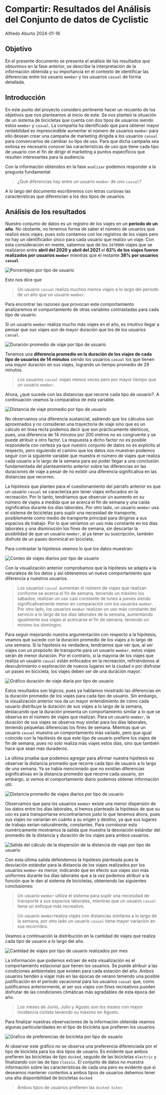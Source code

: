 # Compartir: Resultados del Análisis del Conjunto de datos de Cyclistic

Alfredo Aburto
2024-01-16

## Objetivo

En el presente documento se presenta el análisis de los resultados que obtuvimos
en la fase anterior, se describe la interpretación de la información obtenida y
su importancia en el contexto de identificar las diferencias entre los usuario
`member` y los usuarios `casual` de forma detallada.

## Introducción

En este punto del proyecto considero pertinente hacer un recuento de los objetivos
que nos planteamos al inicio de este. Se nos planteó la situación de un sistema
de bicicletas que cuenta con dos tipos de usuarios siendo estos `member` y
`casual`. La compañía ha identificado que para obtener mayor rentabilidad es 
imprescindible aumentar el número de usuarios `member` para ello desean crear
una campaña de marketing dirigida a los usuarios `casual` para convencerlos de
cambiar su tipo de uso. Para que dicha campaña sea exitosa es necesario conocer
las características de uso que tiene cada tipo de usuario con el fin de dirigir
el marketing a puntos específicos que resulten interesantes para la audiencia.

Con la información obtenidos en la fase `analizar` podemos responder a la pregunta
fundamental

> ¿Qué diferencias hay entre un usuario `member` de uno `casual`?

A lo largo del documento escribiremos con letras cursivas las características
que diferencian a los dos tipos de usuarios.

## Análisis de los resultados

Nuestro conjunto de datos es un registro de los viajes en un **periodo de un año**.
No obstante, no tenemos forma de saber el número de usuarios que realizó esos
viajes, pues solo contamos con los registros de los viajes pero no hay un
identificador único para cada usuario que realizo un viaje. Con esta consideración
en mente, sabemos que de los `3470906` viajes que se realizaron entre **abril del
2020 y abril del 2021** el **62% de los viajes fueron realizados por usuarios `member`**
mientras que el restante **38% por usuarios `casual`**.

![Porcentajes por tipo de usuario](https://github.com/alabacw74/analisis-datos-bicicletas-compartidas/blob/main/Visualizaciones/Grafico_porcentaje_tipo_usuario.jpeg "Proporción de tipos de usuarios")

Esto nos dice que 
> Un usuario `casual` realiza muchos menos viajes a lo largo del
> periodo de un año que un usuario `member`. 

Para encontrar las razones que provocan este comportamiento analizaremos el 
comportamiento de otras variables contrastadas para cada tipo de usuario.

Si un usuario `member` realiza mucho más viajes en el año, es intuitivo llegar a
pensar que sus viajes son de mayor duración que los de los usuarios `casual`.

![Duración promedio de viaje por tipo de usuario](https://github.com/alabacw74/analisis-datos-bicicletas-compartidas/blob/main/Visualizaciones/Grafico_duracion_viaje_por_tipo.jpeg)

Tenemos una **diferencia promedio en la duración de los viajes de cada tipo de usuarios de 14 minutos**
siendo los usuarios `casual` los que tienen una mayor duración en sus viajes,
logrando un tiempo promedio de 29 minutos. 

> Los usuarios `casual` viajan menos veces pero por mayor tiempo que un usuario `member`.

Ahora, ¿qué sucede con las distancias que recorre cada tipo de usuario?. A 
continuación veamos la comparativa de esta variable.

![Distancia de viaje promedio por tipo de usuario](https://github.com/alabacw74/analisis-datos-bicicletas-compartidas/blob/main/Visualizaciones/Grafico_distancia_viaje_por_tipo.jpeg)


No observamos una diferencia sustancial, sabiendo que los cálculos son aproximados
y no consideran una trayectoria de viaje sino que es un cálculo en línea recta
podemos decir que son prácticamente idénticos, pues, una diferencia de 14 minutos
por 200 metros no es congruente y se puede atribuir a otro factor. La respuesta
a dicho factor no es posible responderla con certeza ya que nuestro conjunto de
datos no es explicito al respecto, pero siguiendo el camino que los datos nos
muestran podemos seguir con la siguiente variable que muestra el número de viajes
que realiza cada usuario a lo largo de la semana para así poder llegar a una
conclusión fundamentada del planteamiento anterior sobre las diferencias en las
duraciones de viaje a pesar de no existir una diferencia significativa en las
distancias que recorren.

La hipótesis que planteo para el cuestionamiento del párrafo anterior es que un 
usuario `casual` se caracteriza por tener viajes enfocados en la recreación. 
Por lo tanto, tendríamos que observar un aumento en su número de viajes a medida
que se acerca el fin de semana y una caída significativa durante los días 
laborales. Por otro lado, un usuario `member` usa el sistema de bicicletas 
para suplir una necesidad de transporte, posiblemente como medio de transporte
principal para dirigirse a sus espacios de trabajo. Por lo que veríamos un 
uso más constante en los días laborales y una disminución los fines de semana, 
sin descartar la posibilidad de que un usuario `member`, al ya tener su 
suscripción, también disfrute de un paseo dominical en bicicleta.

Para contrastar la hipótesis veamos lo que los datos muestran:

![Conteo de viajes diarios por tipo de usuario](https://github.com/alabacw74/analisis-datos-bicicletas-compartidas/blob/main/Visualizaciones/Grafico_conteo_viajes_diarios_por_tipo.jpeg "Número de pasajeros por día de la semana")

Con la visualización anterior comprobamos que la hipótesis se adapta a la naturaleza
de los datos y así obtenemos un nuevo comportamiento que diferencia a nuestros
usuarios.

> Los usuarios `casual` aumentan el número de viajes que realizan conforme se 
> acerca el fin de semana, teniendo un máximo los sábados; realizan un uso 
> casi constante de lunes a jueves siendo significativamente menor en
> comparación con los usuarios `member`. Por otro lado, los usuarios
> `member` realizan un uso más constante del servicio a lo largo de los días 
> laborales de la semana, aumentando igualmente sus viajes al acercarse el
> fin de semana, teniendo un mínimo los domingos.

Para seguir mejorando nuestra argumentación con respecto a la hipótesis, veamos
qué sucede con la duración promedio de los viajes a lo largo de una semana. 
Si la hipótesis es verdadera, tendríamos que ver que, al ser viajes con un 
propósito de transporte para un usuario `member`, estos viajes serán de menor
duración. Por el contrario, si la mayoría de los viajes que realiza un usuario
`casual` están enfocados en la recreación, refiriéndonos al descubrimiento o 
exploración de nuevos lugares en la ciudad o por disfrutar un paseo en 
bicicleta, los viajes deben ser de una duración mayor.

![Gráfico duración de viaje diaria por tipo de usuario](https://github.com/alabacw74/analisis-datos-bicicletas-compartidas/blob/main/Visualizaciones/Grafico_duracion_viajes_diarios_por_tipo.jpeg "Duración promedio de viajes diarios por tipo de usuario")

Estos resultados son lógicos, pues ya habíamos mostrado las diferencias en la
duración promedio de los viajes para cada tipo de usuario. Sin embargo, la
visualización anterior nos da un mayor entendimiento de cómo cada usuario
distribuye la duración de sus viajes a lo largo de la semana, destacando que la
duración presenta un comportamiento similar a lo que se observa en el número de
viajes que realizan. Para un usuario `member`, la duración de sus viajes se
observa muy similar para los días laborales, teniendo pequeñas diferencias los
fines de semana. Mientras que un usuario `casual` muestra un comportamiento más
variado, pero que igual coincide con la hipótesis de que este tipo de usuario
prefiere los viajes de fin de semana, pues no solo realiza más viajes estos
días, sino que también hace que sean más duraderos.

La última prueba que podemos agregar para afirmar nuestra hipótesis es observar
la distancia promedio que recorre cada tipo de usuario a lo largo de una semana.
Ya se había mencionado que no existían diferencias significativas en la 
distancia promedio que recorre cada usuario, sin embargo, si vemos el comportamiento
diario podemos obtener información útil.

![Distancia promedio de viajes diarios por tipo de usuario](https://github.com/alabacw74/analisis-datos-bicicletas-compartidas/blob/main/Visualizaciones/Grafico_distancia_promedio_viajes_diarios_por_tipo.jpeg "Distancia promedio de viajes diarios por tipo de usuario")


Observamos que para los usuarios `member` existe una menor dispersión de los datos
entre los días laborales, si hemos planteado la hipótesis de que su uso es para
transportarse encontraríamos justo lo que tenemos ahora, pues sus viajes no variarían
en cuánto a su origen y destino, ya que sus lugares de trabajo serían naturalmente,
constantes. Para corroborar esto numéricamente mostramos la salida que muestra
la desviación estándar del promedio de la distancia y duración de los viajes 
para ambos usuarios.


![Salida del cálculo de la dispersión de la distancia de viaje por tipo de usuario](https://github.com/alabacw74/analisis-datos-bicicletas-compartidas/blob/main/proceso_analitico/Analizar/images/salida_dispercion_distancia_de%20_viaje_por_dia_y_por_tipo_usuario.png "Salida del cálculo de la dispersión de la distancia de viaje por tipo de usuario")

Con esta última salida defendemos la hipótesis planteada pues la desviación estándar
para la distancia de los viajes realizados por los usuarios `member` es menor,
indicando que en efecto sus viajes son más uniformes durante los días laborales
que a la vez podemos atribuir a la función que le dan al sistema de bicicletas,
obteniendo las siguientes conclusiones:

> Un usuario `member` utiliza el sistema para suplir una necesidad de transporte
> a sus espacios laborales, mientras que un usuario `casual` tiene un enfoque
> más recreativo.

> Un usuario `member`realiza viajes con distancias similares a lo largo de la
> semana, por otro lado un usuario `casual` tiene mayor variación en sus
> recorridos.

Veamos a continuación la distribución en la cantidad de viajes que realiza cada
tipo de usuario a lo largo del año.

![Cantidad de viajes por tipo de usuario realizados por mes](https://github.com/alabacw74/analisis-datos-bicicletas-compartidas/blob/main/Visualizaciones/Grafico_duracion_viajes_mensuales_por_tipo.jpeg "Cantidad de viajes por tipo de usuario realizados por mes")

La información que podemos extraer de esta visualización es el comportamiento
estacional que tienen los usuarios. Se puede atribuir a las condiciones ambientales
que existen para cada estación del año. Ambos usuarios tienden a viajar más en las
épocas de verano teniendo una posible justificación en el periodo vacacional para 
los usuarios `casual` que, como justificamos anteriormente, al ser sus viajes con
fines recreativos pueden disfrutar de las condiciones climáticas más agradables de
esta época del año.

> Los meses de Junio, Julio y Agosto son los meses con mayor incidencia ciclista
> teniendo su máximo en Agosto.

Para finalizar nuestras observaciones de la información obtenida veamos algunas
particularidades en el tipo de bicicleta que prefieren los usuarios.

![Grafico de preferencias de bicicleta por tipo de usuario](https://github.com/alabacw74/analisis-datos-bicicletas-compartidas/blob/main/Visualizaciones/Grafico_preferencias_bicicletas.jpeg "Grafico preferencias de bicicleta por tipo de usuario")

Al observar este gráfico no se observa una preferencia diferenciada por el tipo
de bicicleta para los dos tipos de usuario. Es evidente que ambos prefieren las
bicicletas de tipo `docked`, seguido de las bicicletas `electric` y finalizando
con las de tipo `classic`. El conjunto de datos no muestra información sobre
las características de cada una pero es evidente que si deseamos mantener contentos
a ambos tipos de usuarios debemos tener una alta disponibilidad de bicicletas
`docked`

> Ambos tipos de usuarios prefieren las `docked bikes`